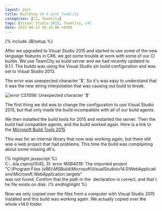 ```yaml
---
layout: post
title: Building C# 6 with TeamCity
categories: [CI, TeamCity]
tags: [Visual Studio 2015, TeamCity, C#]
date: 2015-08-13 18:24:00 +0200
---
```

{% include JB/setup %}

After we upgraded to Visual Studio 2015 and started to use some of the new language features in C#6, we got some trouble at work with some of our CI builds. We use TeamCity as build server and we had recently updated to 9.1.1. The builds was using the Visual Studio sln build configuration and was set to Visual Studio 2013.

The error was unexpected character '$'. So it's was easy to understand that it was the new string interpolation that was causing out build to break.

<img src="{{ site.url }}/assets/images/building_csharp6_with_teamcity/tc-csharp6-error.png" class="img-responsive img-right" alt="error CS1056: Unexpected character '$'" title="Error message with wrong build configuration" />

The first thing we did was to change the configuration to use Visual Studio 2015, but that only made the build incompatible with all of our build agents.

We then installed the build tools for 2015 and restarted the server. Then the build had compatible agents, and the build worked again. Here is a link to the <a href="http://www.microsoft.com/en-in/download/details.aspx?id=48159">Microsoft Build Tools 2015</a>

This was for an internal library that now was working again, but there still was a web project that had problems. This time the build was complaining about some missing dll's.

{% highlight javascript %}
   C:\...bla.csproj(1045, 3): error MSB4019: The imported project
   "C:\Program Files (x86)\MSBuild\Microsoft\VisualStudio\v14.0\WebApplications\Microsoft.WebApplication.targets"
   was not found. Confirm that the path in the <Import> declaration is correct, and that the file exists on disk.
{% endhighlight  %}

Now we only copied over the files from a computer with Visual Studio 2015 installed and this build was working again. We actually copied over the whole v14.0 folder.
